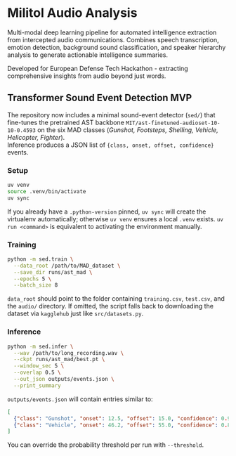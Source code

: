 # Militol Audio Analysis

Multi-modal deep learning pipeline for automated intelligence extraction from intercepted audio communications. Combines speech transcription, emotion detection, background sound classification, and speaker hierarchy analysis to generate actionable intelligence summaries.

Developed for European Defense Tech Hackathon - extracting comprehensive insights from audio beyond just words.

## Transformer Sound Event Detection MVP

The repository now includes a minimal sound-event detector (`sed/`) that
fine-tunes the pretrained AST backbone
`MIT/ast-finetuned-audioset-10-10-0.4593` on the six MAD classes
(*Gunshot, Footsteps, Shelling, Vehicle, Helicopter, Fighter*).  
Inference produces a JSON list of `{class, onset, offset, confidence}` events.

### Setup

```bash
uv venv
source .venv/bin/activate
uv sync
```

If you already have a `.python-version` pinned, `uv sync` will create the
virtualenv automatically; otherwise `uv venv` ensures a local `.venv` exists.
`uv run <command>` is equivalent to activating the environment manually.

### Training

```bash
python -m sed.train \
  --data_root /path/to/MAD_dataset \
  --save_dir runs/ast_mad \
  --epochs 5 \
  --batch_size 8
```

`data_root` should point to the folder containing `training.csv`, `test.csv`, and
the `audio/` directory. If omitted, the script falls back to downloading the
dataset via `kagglehub` just like `src/datasets.py`.

### Inference

```bash
python -m sed.infer \
  --wav /path/to/long_recording.wav \
  --ckpt runs/ast_mad/best.pt \
  --window_sec 5 \
  --overlap 0.5 \
  --out_json outputs/events.json \
  --print_summary
```

`outputs/events.json` will contain entries similar to:

```json
[
  {"class": "Gunshot", "onset": 12.5, "offset": 15.0, "confidence": 0.91},
  {"class": "Vehicle", "onset": 46.2, "offset": 55.0, "confidence": 0.87}
]
```

You can override the probability threshold per run with `--threshold`.

